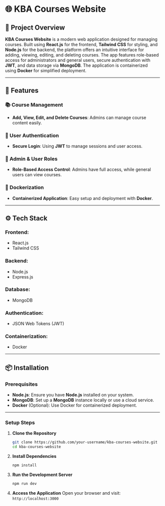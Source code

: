 # 🌐 KBA Courses Website

## 📄 Project Overview

**KBA Courses Website** is a modern web application designed for managing courses. Built using **React.js** for the frontend, **Tailwind CSS** for styling, and **Node.js** for the backend, the platform offers an intuitive interface for adding, viewing, editing, and deleting courses. The app features role-based access for administrators and general users, secure authentication with **JWT**, and data storage via **MongoDB**. The application is containerized using **Docker** for simplified deployment.

---

## 🔑 Features

### 📚 Course Management
- **Add, View, Edit, and Delete Courses**: Admins can manage course content easily.
  
### 🔐 User Authentication
- **Secure Login**: Using **JWT** to manage sessions and user access.

### 👥 Admin & User Roles
- **Role-Based Access Control**: Admins have full access, while general users can view courses.

### 🚢 Dockerization
- **Containerized Application**: Easy setup and deployment with **Docker**.

---

## ⚙️ Tech Stack

### **Frontend:**
- React.js
- Tailwind CSS

### **Backend:**
- Node.js
- Express.js

### **Database:**
- MongoDB

### **Authentication:**
- JSON Web Tokens (JWT)

### **Containerization:**
- Docker

---

## 📦 Installation

### **Prerequisites**

- **Node.js**: Ensure you have **Node.js** installed on your system.
- **MongoDB**: Set up a **MongoDB** instance locally or use a cloud service.
- **Docker** (Optional): Use Docker for containerized deployment.

---

### **Setup Steps**

1. **Clone the Repository**  
   ```bash
   git clone https://github.com/your-username/kba-courses-website.git
   cd kba-courses-website

 2. **Install Dependencies**
    ```bash
    npm install

3. **Run the Development Server**
    ```bash
    npm run dev
    
4. **Access the Application**
    Open your browser and visit: `http://localhost:3000`
    
